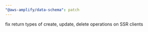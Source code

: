 ```yaml
---
"@aws-amplify/data-schema": patch
---
```


fix return types of create, update, delete operations on SSR clients
